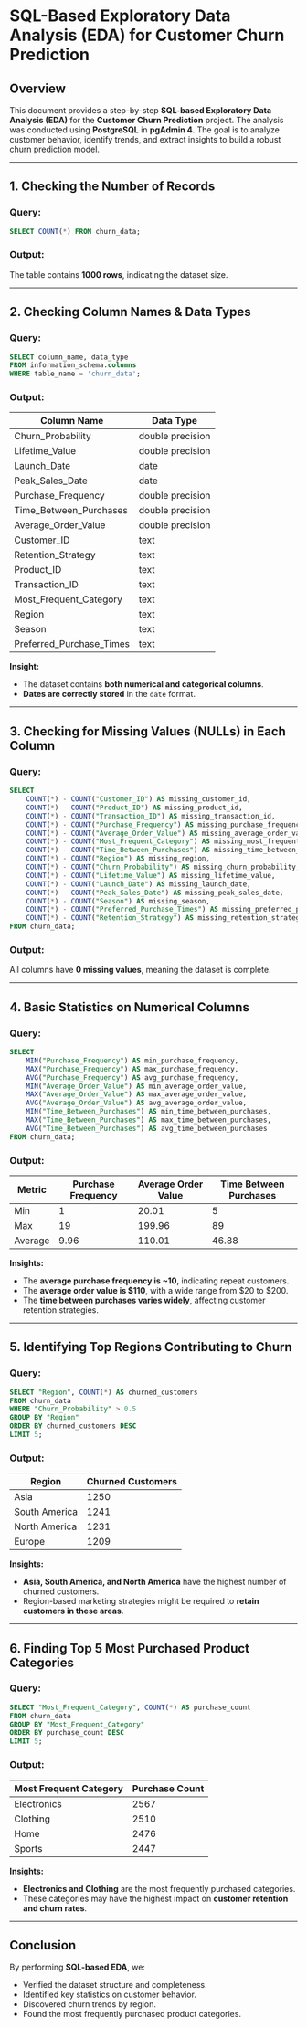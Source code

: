 # SQL-Based Exploratory Data Analysis (EDA) for Customer Churn Prediction

## Overview
This document provides a step-by-step **SQL-based Exploratory Data Analysis (EDA)** for the **Customer Churn Prediction** project. The analysis was conducted using **PostgreSQL** in **pgAdmin 4**. The goal is to analyze customer behavior, identify trends, and extract insights to build a robust churn prediction model.

---

## 1. Checking the Number of Records
### **Query:**
```sql
SELECT COUNT(*) FROM churn_data;
```
### **Output:**
The table contains **1000 rows**, indicating the dataset size.

---

## 2. Checking Column Names & Data Types
### **Query:**
```sql
SELECT column_name, data_type
FROM information_schema.columns
WHERE table_name = 'churn_data';
```
### **Output:**
| Column Name | Data Type |
|------------|----------|
| Churn_Probability | double precision |
| Lifetime_Value | double precision |
| Launch_Date | date |
| Peak_Sales_Date | date |
| Purchase_Frequency | double precision |
| Time_Between_Purchases | double precision |
| Average_Order_Value | double precision |
| Customer_ID | text |
| Retention_Strategy | text |
| Product_ID | text |
| Transaction_ID | text |
| Most_Frequent_Category | text |
| Region | text |
| Season | text |
| Preferred_Purchase_Times | text |

**Insight:**
- The dataset contains **both numerical and categorical columns**.
- **Dates are correctly stored** in the `date` format.

---

## 3. Checking for Missing Values (NULLs) in Each Column
### **Query:**
```sql
SELECT  
    COUNT(*) - COUNT("Customer_ID") AS missing_customer_id,
    COUNT(*) - COUNT("Product_ID") AS missing_product_id,
    COUNT(*) - COUNT("Transaction_ID") AS missing_transaction_id,
    COUNT(*) - COUNT("Purchase_Frequency") AS missing_purchase_frequency,
    COUNT(*) - COUNT("Average_Order_Value") AS missing_average_order_value,
    COUNT(*) - COUNT("Most_Frequent_Category") AS missing_most_frequent_category,
    COUNT(*) - COUNT("Time_Between_Purchases") AS missing_time_between_purchases,
    COUNT(*) - COUNT("Region") AS missing_region,
    COUNT(*) - COUNT("Churn_Probability") AS missing_churn_probability,
    COUNT(*) - COUNT("Lifetime_Value") AS missing_lifetime_value,
    COUNT(*) - COUNT("Launch_Date") AS missing_launch_date,
    COUNT(*) - COUNT("Peak_Sales_Date") AS missing_peak_sales_date,
    COUNT(*) - COUNT("Season") AS missing_season,
    COUNT(*) - COUNT("Preferred_Purchase_Times") AS missing_preferred_purchase_times,
    COUNT(*) - COUNT("Retention_Strategy") AS missing_retention_strategy
FROM churn_data;
```
### **Output:**
All columns have **0 missing values**, meaning the dataset is complete.

---

## 4. Basic Statistics on Numerical Columns
### **Query:**
```sql
SELECT  
    MIN("Purchase_Frequency") AS min_purchase_frequency,  
    MAX("Purchase_Frequency") AS max_purchase_frequency,  
    AVG("Purchase_Frequency") AS avg_purchase_frequency,  
    MIN("Average_Order_Value") AS min_average_order_value,  
    MAX("Average_Order_Value") AS max_average_order_value,  
    AVG("Average_Order_Value") AS avg_average_order_value,
    MIN("Time_Between_Purchases") AS min_time_between_purchases,  
    MAX("Time_Between_Purchases") AS max_time_between_purchases,  
    AVG("Time_Between_Purchases") AS avg_time_between_purchases
FROM churn_data;
```
### **Output:**
| Metric | Purchase Frequency | Average Order Value | Time Between Purchases |
|--------|--------------------|--------------------|--------------------|
| Min | 1 | 20.01 | 5 |
| Max | 19 | 199.96 | 89 |
| Average | 9.96 | 110.01 | 46.88 |

**Insights:**
- The **average purchase frequency is ~10**, indicating repeat customers.
- The **average order value is $110**, with a wide range from $20 to $200.
- The **time between purchases varies widely**, affecting customer retention strategies.

---

## 5. Identifying Top Regions Contributing to Churn
### **Query:**
```sql
SELECT "Region", COUNT(*) AS churned_customers
FROM churn_data
WHERE "Churn_Probability" > 0.5
GROUP BY "Region"
ORDER BY churned_customers DESC
LIMIT 5;
```
### **Output:**
| Region | Churned Customers |
|--------|------------------|
| Asia | 1250 |
| South America | 1241 |
| North America | 1231 |
| Europe | 1209 |

**Insights:**
- **Asia, South America, and North America** have the highest number of churned customers.
- Region-based marketing strategies might be required to **retain customers in these areas**.

---

## 6. Finding Top 5 Most Purchased Product Categories
### **Query:**
```sql
SELECT "Most_Frequent_Category", COUNT(*) AS purchase_count
FROM churn_data
GROUP BY "Most_Frequent_Category"
ORDER BY purchase_count DESC
LIMIT 5;
```
### **Output:**
| Most Frequent Category | Purchase Count |
|------------------------|---------------|
| Electronics | 2567 |
| Clothing | 2510 |
| Home | 2476 |
| Sports | 2447 |

**Insights:**
- **Electronics and Clothing** are the most frequently purchased categories.
- These categories may have the highest impact on **customer retention and churn rates**.

---

## **Conclusion**
By performing **SQL-based EDA**, we:
- Verified the dataset structure and completeness.  
- Identified key statistics on customer behavior.  
- Discovered churn trends by region.  
- Found the most frequently purchased product categories.  